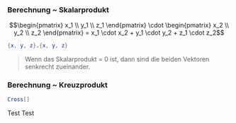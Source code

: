 ### Berechnung ~ Skalarprodukt
$$\begin{pmatrix} x_1 \\ y_1 \\ z_1 \end{pmatrix} \cdot \begin{pmatrix} x_2 \\ y_2 \\ z_2 \end{pmatrix} = x_1 \cdot x_2 + y_1 \cdot y_2 + z_1 \cdot z_2$$
```mathematica
{x, y, z}.{x, y, z}
```
> Wenn das Skalarprodukt = 0 ist, dann sind die beiden Vektoren senkrecht zueinander. 
### Berechnung ~ Kreuzprodukt
```mathematica
Cross[]
```

Test Test